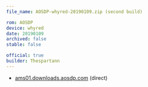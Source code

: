 ```yaml
---
file_name: AOSDP-whyred-20190109.zip (second build)

rom: AOSDP
device: whyred
date: 20190109
archived: false
stable: false

official: true
builder: Thespartann
---
```

<!-- Build 2 of this day -->

<!-- Insert downloads here: -->

* [ams01.downloads.aosdp.com](https://ams01.downloads.aosdp.com/AOSDP-whyred-20190109-1/) (direct)
